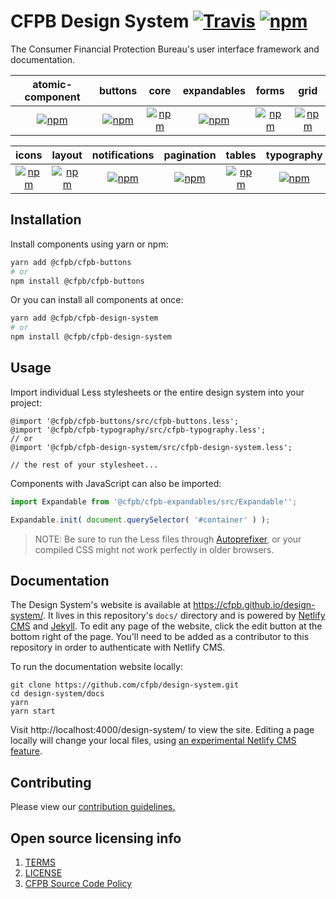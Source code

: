 # CFPB Design System [![Travis](https://img.shields.io/travis/cfpb/design-system.svg?style=flat-square)](https://travis-ci.org/cfpb/design-system) [![npm](https://img.shields.io/npm/v/@cfpb/design-system.svg?style=flat-square)](https://www.npmjs.com/package/@cfpb/design-system)

The Consumer Financial Protection Bureau's user interface framework and documentation.

| atomic-component | buttons | core | expandables | forms | grid
|:---:|:---:|:---:|:---:|:---:|:---:|
| [![npm](https://img.shields.io/npm/v/@cfpb/atomic-component.svg?style=flat-square)](https://www.npmjs.com/package/@cfpb/atomic-component) | [![npm](https://img.shields.io/npm/v/@cfpb/buttons.svg?style=flat-square)](https://www.npmjs.com/package/@cfpb/buttons)  | [![npm](https://img.shields.io/npm/v/@cfpb/core.svg?style=flat-square)](https://www.npmjs.com/package/@cfpb/core)  | [![npm](https://img.shields.io/npm/v/@cfpb/expandables.svg?style=flat-square)](https://www.npmjs.com/package/@cfpb/expandables)  | [![npm](https://img.shields.io/npm/v/@cfpb/forms.svg?style=flat-square)](https://www.npmjs.com/package/@cfpb/forms)  | [![npm](https://img.shields.io/npm/v/@cfpb/grid.svg?style=flat-square)](https://www.npmjs.com/package/@cfpb/grid)  |

| icons | layout | notifications | pagination | tables | typography |
|:---:|:---:|:---:|:---:|:---:|:---:|
| [![npm](https://img.shields.io/npm/v/@cfpb/icons.svg?style=flat-square)](https://www.npmjs.com/package/@cfpb/icons)  | [![npm](https://img.shields.io/npm/v/@cfpb/layout.svg?style=flat-square)](https://www.npmjs.com/package/@cfpb/layout)  | [![npm](https://img.shields.io/npm/v/@cfpb/notifications.svg?style=flat-square)](https://www.npmjs.com/package/@cfpb/notifications)  | [![npm](https://img.shields.io/npm/v/@cfpb/pagination.svg?style=flat-square)](https://www.npmjs.com/package/@cfpb/pagination)  | [![npm](https://img.shields.io/npm/v/@cfpb/tables.svg?style=flat-square)](https://www.npmjs.com/package/@cfpb/tables)  | [![npm](https://img.shields.io/npm/v/@cfpb/typography.svg?style=flat-square)](https://www.npmjs.com/package/@cfpb/typography)  |


## Installation

Install components using yarn or npm:

```sh
yarn add @cfpb/cfpb-buttons
# or
npm install @cfpb/cfpb-buttons
```

Or you can install all components at once:

```sh
yarn add @cfpb/cfpb-design-system
# or
npm install @cfpb/cfpb-design-system
```


## Usage

Import individual Less stylesheets or the entire design system into your project:

```less
@import '@cfpb/cfpb-buttons/src/cfpb-buttons.less';
@import '@cfpb/cfpb-typography/src/cfpb-typography.less';
// or
@import '@cfpb/cfpb-design-system/src/cfpb-design-system.less';

// the rest of your stylesheet...
```

Components with JavaScript can also be imported:

```js
import Expandable from '@cfpb/cfpb-expandables/src/Expandable'';

Expandable.init( document.querySelector( '#container' ) );
```

> NOTE: Be sure to run the Less files through
  [Autoprefixer](https://github.com/postcss/autoprefixer),
  or your compiled CSS might not work perfectly in older browsers.


## Documentation

The Design System's website is available at https://cfpb.github.io/design-system/.
It lives in this repository's `docs/` directory and is powered by [Netlify CMS](https://www.netlifycms.org/) and [Jekyll](https://jekyllrb.com/).
To edit any page of the website, click the edit button at the bottom right of
the page.
You'll need to be added as a contributor to this repository in order to
authenticate with Netlify CMS.

To run the documentation website locally:

```shell
git clone https://github.com/cfpb/design-system.git
cd design-system/docs
yarn
yarn start
```

Visit http://localhost:4000/design-system/ to view the site.
Editing a page locally will change your local files, using
[an experimental Netlify CMS feature](https://www.netlifycms.org/docs/beta-features/#working-with-a-local-git-repository).


## Contributing

Please view our [contribution guidelines.](CONTRIBUTING.md)


## Open source licensing info
1. [TERMS](TERMS.md)
2. [LICENSE](LICENSE)
3. [CFPB Source Code Policy](https://github.com/cfpb/source-code-policy/)
